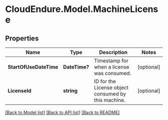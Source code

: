 # CloudEndure.Model.MachineLicense
## Properties

Name | Type | Description | Notes
------------ | ------------- | ------------- | -------------
**StartOfUseDateTime** | **DateTime?** | Timestamp for when a license was consumed. | [optional] 
**LicenseId** | **string** | ID for the License object consumed by this machine. | [optional] 

[[Back to Model list]](../README.md#documentation-for-models) [[Back to API list]](../README.md#documentation-for-api-endpoints) [[Back to README]](../README.md)

